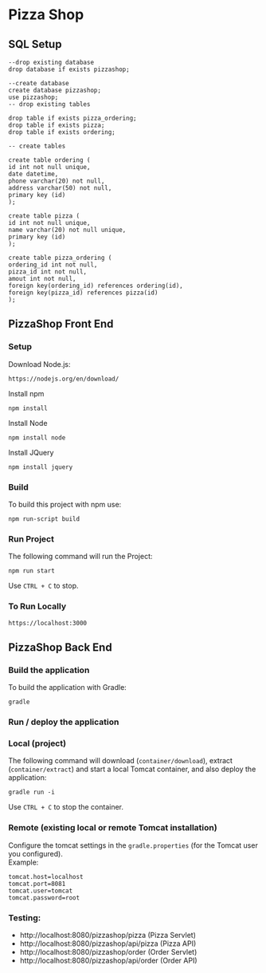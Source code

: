 # Pizza Shop
## SQL Setup
````
--drop existing database
drop database if exists pizzashop;

--create database
create database pizzashop;
use pizzashop;
-- drop existing tables

drop table if exists pizza_ordering;
drop table if exists pizza;
drop table if exists ordering;

-- create tables

create table ordering (
id int not null unique,
date datetime,
phone varchar(20) not null,
address varchar(50) not null,
primary key (id)
);

create table pizza (
id int not null unique,
name varchar(20) not null unique,
primary key (id)
);

create table pizza_ordering (
ordering_id int not null,
pizza_id int not null,
amout int not null,
foreign key(ordering_id) references ordering(id),
foreign key(pizza_id) references pizza(id)
);
````
## PizzaShop Front End

### Setup
Download Node.js:

    https://nodejs.org/en/download/
Install npm

    npm install

Install Node

    npm install node

Install JQuery

    npm install jquery

### Build
To build this project with npm use:

    npm run-script build

### Run Project
The following command will run the Project:

    npm run start

Use `CTRL + C` to stop.

### To Run Locally

    https://localhost:3000

## PizzaShop Back End

### Build the application

To build the application with Gradle:

	gradle

### Run / deploy the application

### Local (project)
The following command will download (`container/download`), extract (`container/extract`) and start a local Tomcat container, and also deploy the application:

    gradle run -i

Use `CTRL + C` to stop the container.

### Remote (existing local or remote Tomcat installation)
Configure the tomcat settings in the `gradle.properties` (for the Tomcat user you configured). <br/>
Example:

    tomcat.host=localhost
    tomcat.port=8081
    tomcat.user=tomcat
    tomcat.password=root

[comment]: <> (To deploy the application WAR on the specified Tomcat, use:)

[comment]: <> (    gradle deploy)

### Testing:
- http://localhost:8080/pizzashop/pizza (Pizza Servlet)
- http://localhost:8080/pizzashop/api/pizza (Pizza API)
- http://localhost:8080/pizzashop/order (Order Servlet)
- http://localhost:8080/pizzashop/api/order (Order API)


